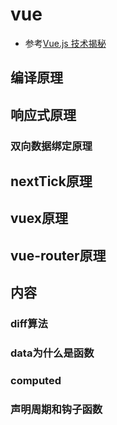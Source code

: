 # vue
* 参考[Vue.js 技术揭秘](https://ustbhuangyi.github.io/vue-analysis/)

## 编译原理
## 响应式原理
### 双向数据绑定原理
## nextTick原理
## vuex原理
## vue-router原理

## 内容
### diff算法
### data为什么是函数
### computed
### 声明周期和钩子函数
